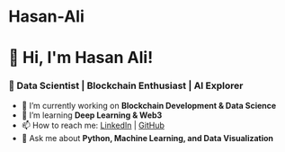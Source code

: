 # Hasan-Ali

# 👋 Hi, I'm Hasan Ali!

### 🔹 Data Scientist | Blockchain Enthusiast | AI Explorer

- 🔭 I’m currently working on **Blockchain Development & Data Science**
- 🌱 I’m learning **Deep Learning & Web3**
- 📫 How to reach me: [LinkedIn](https://linkedin.com/in/hassan-ali-61580629a) | [GitHub](https://github.com/Hasan-Ali158)
- 💬 Ask me about **Python, Machine Learning, and Data Visualization**


